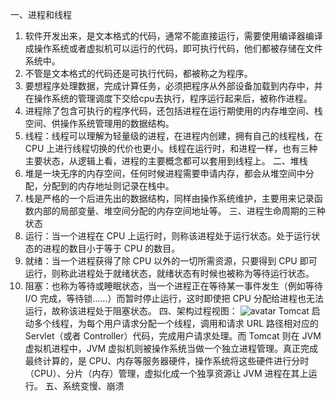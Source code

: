 一、进程和线程   
  1. 软件开发出来，是文本格式的代码，通常不能直接运行，需要使用编译器编译成操作系统或者虚拟机可以运行的代码，即可执行代码，他们都被存储在文件系统中。   
  2. 不管是文本格式的代码还是可执行代码，都被称之为程序。   
  3. 要想程序处理数据，完成计算任务，必须把程序从外部设备加载到内存中，并在操作系统的管理调度下交给cpu去执行，程序运行起来后，被称作进程。   
  4. 进程除了包含可执行的程序代码，还包括进程在运行期使用的内存堆空间、栈空间、供操作系统管理用的数据结构。   
  5. 线程：线程可以理解为轻量级的进程，在进程内创建，拥有自己的线程栈，在 CPU 上进行线程切换的代价也更小。线程在运行时，和进程一样，也有三种主要状态，从逻辑上看，进程的主要概念都可以套用到线程上。
二、堆栈
  1. 堆是一块无序的内存空间，任何时候进程需要申请内存，都会从堆空间中分配，分配到的内存地址则记录在栈中。
  2. 栈是严格的一个后进先出的数据结构，同样由操作系统维护，主要用来记录函数内部的局部变量、堆空间分配的内存空间地址等。
三、进程生命周期的三种状态
  1. 运行：当一个进程在 CPU 上运行时，则称该进程处于运行状态。处于运行状态的进程的数目小于等于 CPU 的数目。
  2. 就绪：当一个进程获得了除 CPU 以外的一切所需资源，只要得到 CPU 即可运行，则称此进程处于就绪状态，就绪状态有时候也被称为等待运行状态。
  3. 阻塞：也称为等待或睡眠状态，当一个进程正在等待某一事件发生（例如等待 I/O 完成，等待锁……）而暂时停止运行，这时即使把 CPU 分配给进程也无法运行，故称该进程处于阻塞状态。
四、架构过程视图：
![avatar](https://static001.geekbang.org/resource/image/d4/9a/d40cc1e9a2a5ce3913670743f0543b9a.png)
Tomcat 启动多个线程，为每个用户请求分配一个线程，调用和请求 URL 路径相对应的 Servlet（或者 Controller）代码，完成用户请求处理。而 Tomcat 则在 JVM 虚拟机进程中，JVM 虚拟机则被操作系统当做一个独立进程管理。真正完成最终计算的，是 CPU、内存等服务器硬件，操作系统将这些硬件进行分时（CPU）、分片（内存）管理，虚拟化成一个独享资源让 JVM 进程在其上运行。
五、系统变慢、崩溃

